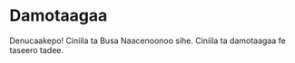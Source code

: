 # Damotaagaa

Denucaakepo! Ciniila ta Busa Naacenoonoo sihe. Ciniila ta damotaagaa fe taseero tadee.
